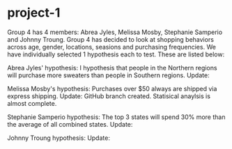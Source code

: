 # project-1
Group 4 has 4 members: Abrea Jyles, Melissa Mosby, Stephanie Samperio and Johnny Troung.
Group 4 has decided to look at shopping behaviors across age, gender, locations, seasions and purchasing frequencies.
We have individually selected 1 hypothesis each to test. These are listed below:

Abrea Jyles' hypothesis: I hypothesis that people in the Northern regions will purchase more sweaters than people in Southern regions.
Update:

Melissa Mosby's hypothesis: Purchases over $50 always are shipped via express shipping.
Update: GitHub branch created. Statisical anaylsis is almost complete.

Stephanie Samperio hypothesis: The top 3 states will spend 30% more than the average of all combined states.
Update:

Johnny Troung hypothesis:
Update:
